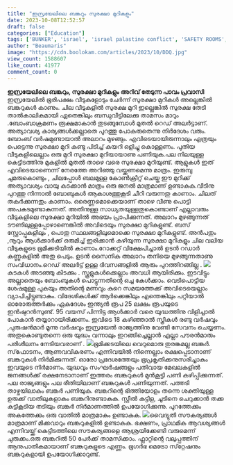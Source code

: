 ```yaml
---
title: "ഇസ്രയേലിലെ ബങ്കറും സുരക്ഷാ മുറികളും"
date: 2023-10-08T12:52:57
draft: false
categories: ["Education"]
tags: ['BUNKER', 'israel', 'israel palastine conflict', 'SAFETY ROOMS', 'war']
author: "Beaumaris"
image: "https://cdn.boolokam.com/articles/2023/10/DDQ.jpg"
view_count: 1588607
like_count: 41977
comment_count: 0
---
```


**ഇസ്രയേലിലെ ബങ്കറും, സുരക്ഷാ മുറികളും** **അറിവ് തേടുന്ന പാവം പ്രവാസി** ഇസ്രയേലിൽ ഭൂരിപക്ഷം വീടുകളോടും ചേർന്ന് സുരക്ഷാ മുറികൾ അല്ലെങ്കിൽ ബങ്കറുകൾ കാണും. ചില വീടുകളിൽ സുരക്ഷ മുറി ഇല്ലെങ്കിൽ സുരക്ഷ തേടി താൽകാലികമായി ഏതെങ്കിലും ബന്ധുവീട്ടിലേക്കു താമസം മാറും .ബോംബാക്രമണം രൂക്ഷമാകാൻ തുടങ്ങുമ്പോൾ മുതൽ റെഡ് അലർട്ടാണ്. അത്യാവശ്യ കാര്യങ്ങൾക്കല്ലാതെ പുറത്തു പോകരുതെന്നു നിർദേശം വരും. ബോംബ് വർഷമുണ്ടായാൽ അലാറം മുഴങ്ങും. എവിടെയായിരുന്നാലും എത്രയും പെട്ടെന്നു സുരക്ഷാ മുറി കണ്ടു പിടിച്ച് കയറി ഒളിച്ചു കൊള്ളണം. പുതിയ വീടുകളിലെല്ലാം ഒരു മുറി സുരക്ഷാ മുറിയായാണു പണിയുക.പല നിലയുള്ള കെട്ടിടത്തിനു മുകളിൽ മുതൽ താഴെ വരെ സുരക്ഷാ മുറിയുണ്ട്. ആളുകൾ ഇത് എവിടെയാണെന്ന് നേരത്തേ അറിഞ്ഞു വയ്ക്കണമെന്നു മാത്രം. ഇരുമ്പു ചുമരുകൊണ്ടും , ചിലപ്പോൾ ബലമുള്ള കോൺക്രീറ്റ് ചെയ്ത ഈ മുറിക്ക് അത്യാവശ്യം വായു കടക്കാൻ മാത്രം ഒരു ജനൽ മാത്രമാണ് ഉണ്ടാകുക.വീടിനു പുറത്തു നിന്നാൽ ബോബുകൾ ആകാശത്തുകൂടി ചീറി വരുന്നതു കാണാം. ചിലത് തകർക്കുന്നതും കാണാം. ഒരെണ്ണമൊക്കെയാണ് താഴെ വീണു പൊട്ടി അപകടമുണ്ടാകുന്നത്. അതിനുള്ള സാധ്യതയുള്ളതുകൊണ്ടാണ് എല്ലാവരും വീടുകളിലെ സുരക്ഷാ മുറിയിൽ അഭയം പ്രാപിക്കുന്നത്. അലാറം മുഴങ്ങുന്നത് ടൗണിലുള്ളപ്പോഴാണെങ്കിൽ അവിടെയും സുരക്ഷാ മുറികളുണ്ട്. ബസ് സ്റ്റോപ്പുകളിലും , പൊതു സ്ഥലങ്ങളിലുമൊക്കെ സുരക്ഷാ മുറികളുണ്ട്. അൻപതും ,നൂറും ആൾക്കാർക്ക് ഒരുമിച്ച് ഇരിക്കാൻ കഴിയുന്ന സുരക്ഷാ മുറികളും ചില വലിയ വീടുകളുടെ ഭൂമിക്കടിയിൽ കാണാം.റോക്കറ്റ് വിക്ഷേപിച്ചാൽ ഉടൻ റഡാർ കണ്ണുകളിൽ അതു പെടും. ഉടൻ സൈനിക അലാറം തനിയെ മുഴങ്ങുന്നതാണു സംവിധാനം.റെഡ് അലർട്ട് ഉള്ള ദിവസങ്ങളിൽ ആരും പുറത്തിറങ്ങില്ല . ![](https://cdn.boolokam.com/articles/2023/10/WFFQF.jpg)കടകൾ അടഞ്ഞു കിടക്കും . സ്കൂളുകൾക്കെല്ലാം അവധി ആയിരിക്കും. ഇടവിട്ടും അല്ലാതെയും ബോംബുകൾ പൊട്ടുന്നതിന്റെ ഒച്ച കേൾക്കാം. വെടിപൊട്ടിയ ശേഷമുള്ള പുകയും അതിന്റെ മണവും കുറെ സമയത്തേക്ക് അവിടെയെല്ലാം വ്യാപിച്ചിട്ടുണ്ടാകും. വിദേശികൾക്ക് ആർക്കെങ്കിലും എന്തെങ്കിലും പറ്റിയാൽ ഓരോരുത്തർക്കും ഏകദേശം ഇന്ത്യൻ രൂപ 25 ലക്ഷം രൂപയുടെ ഇൻഷുറൻസുണ്ട്. 95 വയസ് പിന്നിട്ട ആൾക്കാർ വരെ യുദ്ധത്തിനു വിളിച്ചാൽ പോകാൻ തയ്യാറായിരിക്കണം. ഇവിടെ 18 കഴിഞ്ഞാൽ സ്ത്രീകൾ രണ്ടു വർഷവും ,പുരുഷൻമാർ മൂന്നു വർഷവും ഇസ്രയേൽ രാജ്യത്തിനു വേണ്ടി സേവനം ചെയ്യണം. അതുകൊണ്ടുതന്നെ ഒരു യുദ്ധം വന്നാലും ഇറങ്ങിച്ചെല്ലാൻ എല്ലാ പൗരൻമാരും പരിശീലനം നേടിയവരാണ് . ![](https://cdn.boolokam.com/articles/2023/10/FFFWW.webp)ഭൂമിക്കടയിലെ വെറുമൊരു തുരങ്കമല്ല ബങ്കർ. സ്‌ഫോടനം, ആണവവികരണം എന്നിവയിൽ നിന്നെല്ലാം രക്ഷപ്പെടാനാണ് ബങ്കറുകൾ നിർമിക്കുന്നത്. ഓരോ പ്രദേശത്തേയും ഭൂപ്രകൃതിക്കനുസരിച്ചാകും ഇവയുടെ നിർമാണം. യുദ്ധവും സംഘർഷങ്ങളും പതിവായ മേഖലകളിൽ ജനങ്ങൾക്ക് രക്ഷനേടാനാണ് ഇത്തരം ബങ്കറുകൾ മുൻകൂട്ടി പണി കഴിപ്പിക്കുന്നത്. പല രാജ്യങ്ങളും പല രീതിയിലാണ് ബങ്കറുകൾ പണിയുന്നത്. പത്തടി താഴ്ചയിലാകും ബങ്കർ പണിയുക. ബങ്കറിന്റെ ഭിത്തിയോളം തന്നെ ശക്തിയുള്ള ഉരുക്ക് വാതിലുകളാകും ബങ്കറിനുണ്ടാകുക. സ്റ്റീൽ കട്ടിള, ചൂടിനെ ചെറുക്കാൻ തക്ക കട്ടികൂടിയ തടിയും ബങ്കർ നിർമാണത്തിൽ ഉപയോഗിക്കുന്നു. പുറത്തേക്കും അകത്തേക്കും ഒരു വാതിൽ മാത്രമാകും ഉണ്ടാകുക. ![](https://cdn.boolokam.com/articles/2023/10/WFFFFFF-1.jpg)വൈദ്യുതി സൗകര്യങ്ങൾ മാത്രമാണ് മിക്കവാറും ബങ്കറുകളിൽ ഉണ്ടാകുക. ഭക്ഷണം, പ്രാഥമിക ആവശ്യങ്ങൾ എന്നിവയ്ക്ക് കെട്ടിടത്തിലെ സൗകര്യങ്ങളെ ആശ്രയിക്കേണ്ടി വരുമെന്ന് ചുരുക്കം.ഒരു ബങ്കറിൽ 50 പേർക്ക് താമസിക്കാം. ഫ്ലാറ്റിന്റെ വലുപ്പത്തിന് ആനുപാതികമായാണ് ബങ്കറുകളുടെ എണ്ണം. ഭൂഗർഭ മെട്രോ സ്‌റ്റേഷനും ബങ്കറുകളായി ഉപയോഗിക്കാറുണ്ട്.
